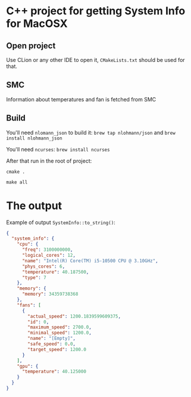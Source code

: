 # C++ project for getting System Info for MacOSX

## Open project

Use CLion or any other IDE to open it, `CMakeLists.txt` should be used for that.

## SMC

Information about temperatures and fan is fetched from SMC

## Build

You'll need `nlomann_json` to build it:
`brew tap nlohmann/json` and `brew install nlohmann_json`

You'll need `ncurses`:
`brew install ncurses`

After that run in the root of project:

`cmake .`

`make all`

# The output

Example of output `SystemInfo::to_string()`:

```json
{
  "system_info": {
    "cpu": {
      "freq": 3100000000,
      "logical_cores": 12,
      "name": "Intel(R) Core(TM) i5-10500 CPU @ 3.10GHz",
      "phys_cores": 6,
      "temperature": 40.187500,
      "type": 7
    },
    "memory": {
      "memory": 34359738368
    },
    "fans": [
      {
        "actual_speed": 1200.1839599609375,
        "id": 0,
        "maximum_speed": 2700.0,
        "minimal_speed": 1200.0,
        "name": "[Empty]",
        "safe_speed": 0.0,
        "target_speed": 1200.0
      }
    ],
    "gpu": {
      "temperature": 40.125000
    }
  }
}
```

